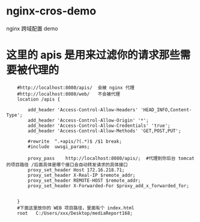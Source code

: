 # nginx-cros-demo
nginx 跨域配置 demo



# 这里的 apis 是用来过滤你的请求那些需要被代理的
		#http://localhost:8080/apis/  会被 nginx 代理
		#http://localhost:8080/web/   不会被代理
		location /apis {
		
			add_header 'Access-Control-Allow-Headers' 'HEAD_INFO,Content-Type';
			add_header 'Access-Control-Allow-Origin' '*';
			add_header 'Access-Control-Allow-Credentials' 'true';
			add_header 'Access-Control-Allow-Methods' 'GET,POST,PUT';
			
			#rewrite  ^.+apis/?(.*)$ /$1 break;
			#include  uwsgi_params;
			
			proxy_pass    http://localhost:8080/apis/;  #代理到你后台 tomcat 的项目路径 /后面具体是哪个接口会自动转发请求的具体接口
            proxy_set_header Host 172.16.218.71;     
            proxy_set_header X-Real-IP $remote_addr;
			proxy_set_header REMOTE-HOST $remote_addr;
			proxy_set_header X-Forwarded-For $proxy_add_x_forwarded_for;
			
		
        }
		#下面这里放你的 WEB 项目路径，里面有个 index.html
		root   C:/Users/xxx/Desktop/mediaReport168;